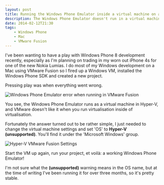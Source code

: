 ```yaml
---
layout: post
title: Running the Windows Phone Emulator inside a virtual machine on a Mac using VMware
description: The Windows Phone Emulator doesn't run in a virtual machine using VWware Fusion on the Mac...or does it?
date: 2014-02-12T21:30
tags:
	- Windows Phone
	- Mac
	- VMware Fusion
---
```

I've been wanting to have a play with Windows Phone 8 development recently, especially as I'm planning on trading in my worn out iPhone 4s for one of the new Nokia Lumias. I do most of my Windows development on a Mac using VMware Fusion so I fired up a Windows VM, installed the Windows Phone SDK and created a new project.

Pressing play was when everything went wrong.

![Windows Phone Emulator error when running in VMware Fusion](/images/windows-phone-emulator-error-when-running-in-vmware-fusion.png)

You see, the Windows Phone Emulator runs as a virtual machine in Hyper-V, and VMware doesn't like it when you run virtualisation inside of virtualisation.

Fortunately the answer turned out to be rather simple, I just needed to change the virtual machine settings and set 'OS' to **Hyper-V (unsupported)**. You'll find it under the 'Microsoft Windows' group.

![Hyper-V VMware Fusion Settings](/images/hyper-v-vmware-fusion-settings.png)

Start the VM up again, run your project, et voilà: a working Windows Phone Emulator!

I'm not sure what the **(unsupported)** warning means in the OS name, but at the time of writing I've been running it for over three months, so it's pretty stable.